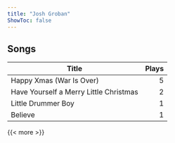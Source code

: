 ```yaml
---
title: "Josh Groban"
ShowToc: false
---
```


## Songs
Title | Plays 
----- | -----: 
Happy Xmas (War Is Over) | 5
Have Yourself a Merry Little Christmas | 2
Little Drummer Boy | 1
Believe | 1

{{< more >}}